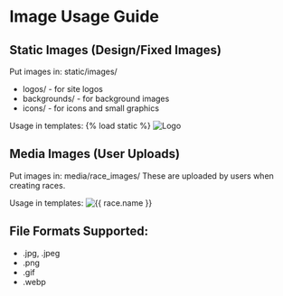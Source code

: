 # Image Usage Guide

## Static Images (Design/Fixed Images)
Put images in: static/images/
- logos/ - for site logos
- backgrounds/ - for background images  
- icons/ - for icons and small graphics

Usage in templates:
{% load static %}
<img src="{% static 'images/logos/mylogo.png' %}" alt="Logo">

## Media Images (User Uploads)
Put images in: media/race_images/
These are uploaded by users when creating races.

Usage in templates:
<img src="{{ race.image.url }}" alt="{{ race.name }}">

## File Formats Supported:
- .jpg, .jpeg
- .png  
- .gif
- .webp